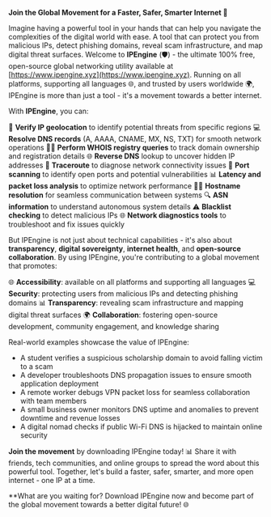 **Join the Global Movement for a Faster, Safer, Smarter Internet 🚀**

Imagine having a powerful tool in your hands that can help you navigate the complexities of the digital world with ease. A tool that can protect you from malicious IPs, detect phishing domains, reveal scam infrastructure, and map digital threat surfaces. Welcome to **IPEngine** (🛡️) - the ultimate 100% free, open-source global networking utility available at [https://www.ipengine.xyz](https://www.ipengine.xyz). Running on all platforms, supporting all languages 🌐, and trusted by users worldwide 🌍, IPEngine is more than just a tool - it's a movement towards a better internet.

With **IPEngine**, you can:

📡 **Verify IP geolocation** to identify potential threats from specific regions
💻 **Resolve DNS records** (A, AAAA, CNAME, MX, NS, TXT) for smooth network operations
🕵️‍♂️ **Perform WHOIS registry queries** to track domain ownership and registration details
🌐 **Reverse DNS** lookup to uncover hidden IP addresses
📍 **Traceroute** to diagnose network connectivity issues
🚀 **Port scanning** to identify open ports and potential vulnerabilities
📊 **Latency and packet loss analysis** to optimize network performance
👨‍💻 **Hostname resolution** for seamless communication between systems
🔍 **ASN information** to understand autonomous system details
⚠️ **Blacklist checking** to detect malicious IPs
🌐 **Network diagnostics tools** to troubleshoot and fix issues quickly

But IPEngine is not just about technical capabilities - it's also about **transparency**, **digital sovereignty**, **internet health**, and **open-source collaboration**. By using IPEngine, you're contributing to a global movement that promotes:

🌐 **Accessibility**: available on all platforms and supporting all languages
💻 **Security**: protecting users from malicious IPs and detecting phishing domains
📊 **Transparency**: revealing scam infrastructure and mapping digital threat surfaces
🌍 **Collaboration**: fostering open-source development, community engagement, and knowledge sharing

Real-world examples showcase the value of IPEngine:

* A student verifies a suspicious scholarship domain to avoid falling victim to a scam
* A developer troubleshoots DNS propagation issues to ensure smooth application deployment
* A remote worker debugs VPN packet loss for seamless collaboration with team members
* A small business owner monitors DNS uptime and anomalies to prevent downtime and revenue losses
* A digital nomad checks if public Wi-Fi DNS is hijacked to maintain online security

**Join the movement** by downloading IPEngine today! 📊 Share it with friends, tech communities, and online groups to spread the word about this powerful tool. Together, let's build a faster, safer, smarter, and more open internet - one IP at a time.

**What are you waiting for? Download IPEngine now and become part of the global movement towards a better digital future! 🌐